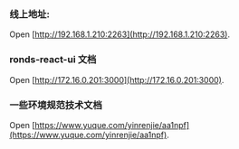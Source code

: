 ### 线上地址:
Open [http://192.168.1.210:2263](http://192.168.1.210:2263).

###  ronds-react-ui 文档

Open [http://172.16.0.201:3000](http://172.16.0.201:3000).


### 一些环境规范技术文档

Open [https://www.yuque.com/yinrenjie/aa1npf](https://www.yuque.com/yinrenjie/aa1npf).